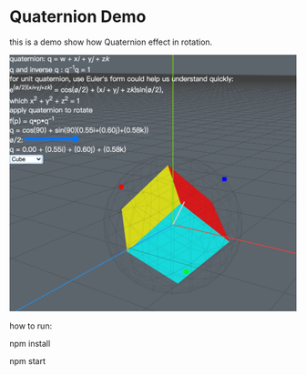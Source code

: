 # Quaternion Demo

this is a demo show how Quaternion effect in rotation.

![avatar](/image-min.png)

how to run:

npm install

npm start